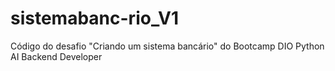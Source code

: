 # sistemabanc-rio_V1
Código do desafio "Criando um sistema bancário" do Bootcamp DIO Python AI Backend Developer
